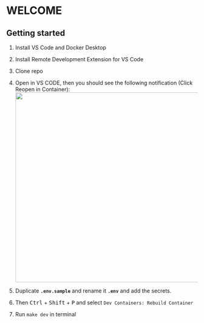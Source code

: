 # WELCOME

## Getting started
1. Install VS Code and Docker Desktop
1. Install Remote Development Extension for VS Code
1. Clone repo
1. Open in VS CODE, then you should see the following notification (Click Reopen in Container):
   <img src="https://github.com/factryflow/factryflow/assets/45033225/b6118dce-22ce-46c0-af51-6087535b6a7e" width="500">

1. Duplicate **```.env.sample```** and rename it **```.env```** and add the secrets.
1. Then <kbd>Ctrl</kbd> + <kbd>Shift</kbd> + <kbd>P</kbd> and select ```Dev Containers: Rebuild Container```
1. Run ```make dev``` in terminal
